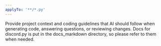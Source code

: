 ```yaml
---
applyTo: '**/*.py'
---
```

Provide project context and coding guidelines that AI should follow when generating code, answering questions, or reviewing changes.
Docs for discord.py is put in the docs_markdown directory, so please refer to them when needed.